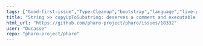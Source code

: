 ```yaml
---
tags: ["Good-first-issue","Type-Cleanup","bootstrap","language","live-programming","mit","object-oriented-programming","pharo","reflective","summer-school","tools"]
title: "String >> copyUpToSubstring: deserves a comment and executable comments"
html_url: "https://github.com/pharo-project/pharo/issues/18332"
user: "Ducasse"
repo: "pharo-project/pharo"
---
```


